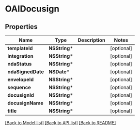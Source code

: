 # OAIDocusign

## Properties
Name | Type | Description | Notes
------------ | ------------- | ------------- | -------------
**templateId** | **NSString*** |  | [optional] 
**integration** | **NSString*** |  | [optional] 
**ndaStatus** | **NSString*** |  | [optional] 
**ndaSignedDate** | **NSDate*** |  | [optional] 
**envelopeId** | **NSString*** |  | [optional] 
**sequence** | **NSString*** |  | [optional] 
**docusignId** | **NSString*** |  | [optional] 
**docusignName** | **NSString*** |  | [optional] 
**title** | **NSString*** |  | [optional] 

[[Back to Model list]](../README.md#documentation-for-models) [[Back to API list]](../README.md#documentation-for-api-endpoints) [[Back to README]](../README.md)


